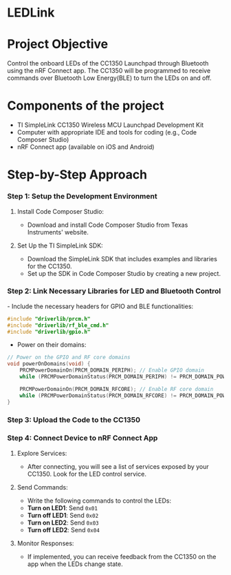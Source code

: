 # LEDLink

# Project Objective 
Control the onboard LEDs of the CC1350 Launchpad through Bluetooth using the nRF Connect app. The CC1350 will be programmed to receive commands over Bluetooth Low Energy(BLE) to turn the LEDs on and off.

# Components of the project
- TI SimpleLink CC1350 Wireless MCU Launchpad Development Kit
- Computer with appropriate IDE and tools for coding (e.g., Code Composer Studio)
- nRF Connect app (available on iOS and Android)

# Step-by-Step Approach
<h3>Step 1: Setup the Development Environment</h3>

1. Install Code Composer Studio:
   - Download and install Code Composer Studio from Texas Instruments' website.

2. Set Up the TI SimpleLink SDK:
   - Download the SimpleLink SDK that includes examples and libraries for the CC1350.
   - Set up the SDK in Code Composer Studio by creating a new project.

<h3>Step 2: Link Necessary Libraries for LED and Bluetooth Control</h3>
- Include the necessary headers for GPIO and BLE functionalities:

```c
#include "driverlib/prcm.h"
#include "driverlib/rf_ble_cmd.h"
#include "driverlib/gpio.h"
```
- Power on their domains:

```c
// Power on the GPIO and RF core domains
void powerOnDomains(void) {
    PRCMPowerDomainOn(PRCM_DOMAIN_PERIPH); // Enable GPIO domain
    while (PRCMPowerDomainStatus(PRCM_DOMAIN_PERIPH) != PRCM_DOMAIN_POWER_ON);

    PRCMPowerDomainOn(PRCM_DOMAIN_RFCORE); // Enable RF core domain
    while (PRCMPowerDomainStatus(PRCM_DOMAIN_RFCORE) != PRCM_DOMAIN_POWER_ON);
}
```

<h3>Step 3: Upload the Code to the CC1350</h3>
<h3>Step 4: Connect Device to nRF Connect App</h3>

1. Explore Services:
   - After connecting, you will see a list of services exposed by your CC1350. Look for the LED control service.

2. Send Commands:
   - Write the following commands to control the LEDs:
   - **Turn on LED1**: Send `0x01`
   - **Turn off LED1**: Send `0x02`
   - **Turn on LED2**: Send `0x03`
   - **Turn off LED2**: Send `0x04`

3. Monitor Responses:
   - If implemented, you can receive feedback from the CC1350 on the app when the LEDs change state.
